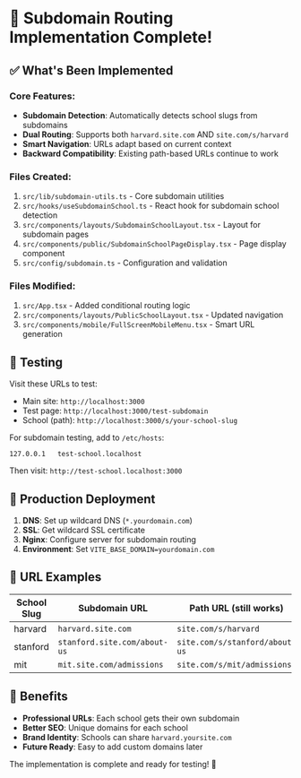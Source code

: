 # 🎉 Subdomain Routing Implementation Complete!

## ✅ What's Been Implemented

### Core Features:
- **Subdomain Detection**: Automatically detects school slugs from subdomains
- **Dual Routing**: Supports both `harvard.site.com` AND `site.com/s/harvard`
- **Smart Navigation**: URLs adapt based on current context
- **Backward Compatibility**: Existing path-based URLs continue to work

### Files Created:
1. `src/lib/subdomain-utils.ts` - Core subdomain utilities
2. `src/hooks/useSubdomainSchool.ts` - React hook for subdomain school detection  
3. `src/components/layouts/SubdomainSchoolLayout.tsx` - Layout for subdomain pages
4. `src/components/public/SubdomainSchoolPageDisplay.tsx` - Page display component
5. `src/config/subdomain.ts` - Configuration and validation

### Files Modified:
1. `src/App.tsx` - Added conditional routing logic
2. `src/components/layouts/PublicSchoolLayout.tsx` - Updated navigation
3. `src/components/mobile/FullScreenMobileMenu.tsx` - Smart URL generation

## 🧪 Testing

Visit these URLs to test:
- Main site: `http://localhost:3000`
- Test page: `http://localhost:3000/test-subdomain`
- School (path): `http://localhost:3000/s/your-school-slug`

For subdomain testing, add to `/etc/hosts`:
```
127.0.0.1   test-school.localhost
```
Then visit: `http://test-school.localhost:3000`

## 🚀 Production Deployment

1. **DNS**: Set up wildcard DNS (`*.yourdomain.com`)
2. **SSL**: Get wildcard SSL certificate
3. **Nginx**: Configure server for subdomain routing
4. **Environment**: Set `VITE_BASE_DOMAIN=yourdomain.com`

## 🔗 URL Examples

| School Slug | Subdomain URL | Path URL (still works) |
|-------------|---------------|------------------------|
| harvard | `harvard.site.com` | `site.com/s/harvard` |
| stanford | `stanford.site.com/about-us` | `site.com/s/stanford/about-us` |
| mit | `mit.site.com/admissions` | `site.com/s/mit/admissions` |

## 🎯 Benefits

- **Professional URLs**: Each school gets their own subdomain
- **Better SEO**: Unique domains for each school
- **Brand Identity**: Schools can share `harvard.yoursite.com`
- **Future Ready**: Easy to add custom domains later

The implementation is complete and ready for testing! 🚀

